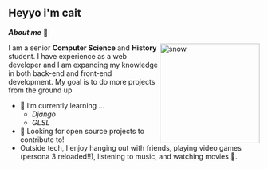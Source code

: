 ## Heyyo i'm cait

***About me*** 🧸

<img align="right" width="200" height="200" alt="snow" src="https://media1.tenor.com/m/2iPB5dm5D6oAAAAd/snow-leopard-cute.gif"/>

I am a senior **Computer Science** and **History** student. I have experience as a web developer and I am expanding my knowledge in both back-end and front-end development. My goal is to do more projects from the ground up 
- 🤍 I’m currently learning ...
  - *Django*
  - *GLSL*
- 🧚 Looking for open source projects to contribute to! 
- Outside tech, I enjoy hanging out with friends, playing video games (persona 3 reloaded!!), listening to music, and watching movies 🥰.
